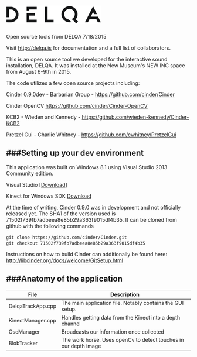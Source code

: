 ![DELQA](https://raw.githubusercontent.com/cwhitney/DelqaTools/master/DELQA_logo.png)
=============
Open source tools from DELQA 7/18/2015

Visit http://delqa.is for documentation and a full list of collaborators.

This is an open source tool we developed for the interactive sound installation, DELQA.  It was installed at the New Museum's NEW INC space from August 6-9th in 2015.

The code utilizes a few open source projects including:

Cinder 0.9.0dev - Barbarian Group - https://github.com/cinder/Cinder

Cinder OpenCV https://github.com/cinder/Cinder-OpenCV

KCB2 - Wieden and Kennedy - https://github.com/wieden-kennedy/Cinder-KCB2

Pretzel Gui - Charlie Whitney - https://github.com/cwhitney/PretzelGui


###Setting up your dev environment 
---
This application was built on Windows 8.1 using Visual Studio 2013 Community edition.

Visual Studio [[Download](https://www.visualstudio.com/en-us/downloads/download-visual-studio-vs.aspx)]

Kinect for Windows SDK [Download](http://www.microsoft.com/en-us/download/details.aspx?id=44561)

At the time of writing, Cinder 0.9.0 was in development and not officially released yet.  The SHA1 of the version used is 71502f739fb7adbeea8e85b29a363f9015df4b35.  It can be cloned from github with the following commands
```
git clone https://github.com/cinder/Cinder.git
git checkout 71502f739fb7adbeea8e85b29a363f9015df4b35
```

Instructions on how to build Cinder can additionally be found here: http://libcinder.org/docs/welcome/GitSetup.html

###Anatomy of the application
---
|File | Description|
|-----|-----------|
| DelqaTrackApp.cpp | The main application file. Notably contains the GUI setup. |
| KinectManager.cpp | Handles getting data from the Kinect into a depth channel |
| OscManager | Broadcasts our information once collected |
| BlobTracker | The work horse. Uses openCv to detect touches in our depth image |
